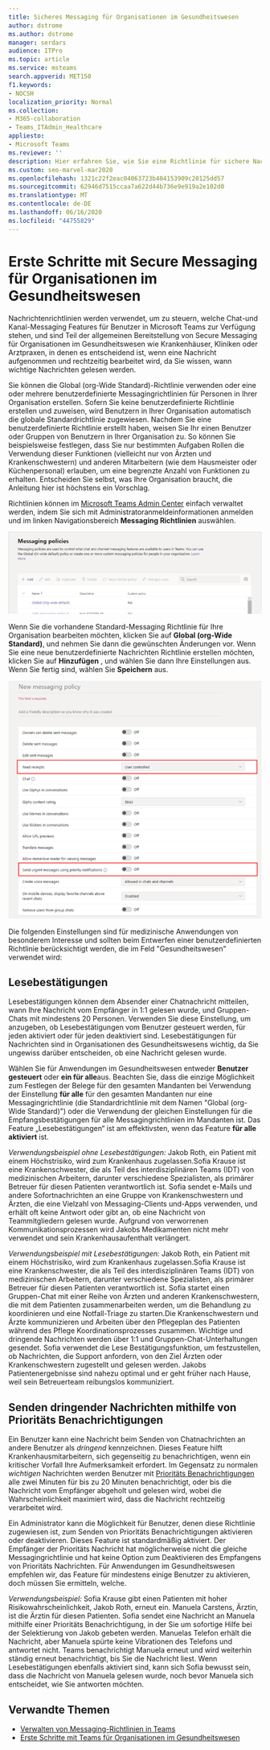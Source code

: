 ```yaml
---
title: Sicheres Messaging für Organisationen im Gesundheitswesen
author: dstrome
ms.author: dstrome
manager: serdars
audience: ITPro
ms.topic: article
ms.service: msteams
search.appverid: MET150
f1.keywords:
- NOCSH
localization_priority: Normal
ms.collection:
- M365-collaboration
- Teams_ITAdmin_Healthcare
appliesto:
- Microsoft Teams
ms.reviewer: ''
description: Hier erfahren Sie, wie Sie eine Richtlinie für sichere Nachrichten anpassen, die Lesebestätigungen und Prioritäts Benachrichtigungen enthalten kann.
ms.custom: seo-marvel-mar2020
ms.openlocfilehash: 1321c22f2eac04063723b404153909c20125dd57
ms.sourcegitcommit: 62946d7515ccaa7a622d44b736e9e919a2e102d0
ms.translationtype: MT
ms.contentlocale: de-DE
ms.lasthandoff: 06/16/2020
ms.locfileid: "44755829"
---
```

# <a name="get-started-with-secure-messaging-for-healthcare-organizations"></a>Erste Schritte mit Secure Messaging für Organisationen im Gesundheitswesen

Nachrichtenrichtlinien werden verwendet, um zu steuern, welche Chat-und Kanal-Messaging Features für Benutzer in Microsoft Teams zur Verfügung stehen, und sind Teil der allgemeinen Bereitstellung von Secure Messaging für Organisationen im Gesundheitswesen wie Krankenhäuser, Kliniken oder Arztpraxen, in denen es entscheidend ist, wenn eine Nachricht aufgenommen und rechtzeitig bearbeitet wird, da Sie wissen, wann wichtige Nachrichten gelesen werden.

Sie können die Global (org-Wide Standard)-Richtlinie verwenden oder eine oder mehrere benutzerdefinierte Messagingrichtlinien für Personen in Ihrer Organisation erstellen. Sofern Sie keine benutzerdefinierte Richtlinie erstellen und zuweisen, wird Benutzern in Ihrer Organisation automatisch die globale Standardrichtlinie zugewiesen. Nachdem Sie eine benutzerdefinierte Richtlinie erstellt haben, weisen Sie Ihr einen Benutzer oder Gruppen von Benutzern in Ihrer Organisation zu. So können Sie beispielsweise festlegen, dass Sie nur bestimmten Aufgaben Rollen die Verwendung dieser Funktionen (vielleicht nur von Ärzten und Krankenschwestern) und anderen Mitarbeitern (wie dem Hausmeister oder Küchenpersonal) erlauben, um eine begrenzte Anzahl von Funktionen zu erhalten. Entscheiden Sie selbst, was Ihre Organisation braucht, die Anleitung hier ist höchstens ein Vorschlag.

Richtlinien können im [Microsoft Teams Admin Center](https://admin.teams.microsoft.com) einfach verwaltet werden, indem Sie sich mit Administratoranmeldeinformationen anmelden und im linken Navigationsbereich **Messaging Richtlinien** auswählen.

 ![Screenshot der Seite "Messaging Richtlinien"](../../media/hc-messaging-policy-admin-center.png)

Wenn Sie die vorhandene Standard-Messaging Richtlinie für Ihre Organisation bearbeiten möchten, klicken Sie auf **Global (org-Wide Standard)**, und nehmen Sie dann die gewünschten Änderungen vor. Wenn Sie eine neue benutzerdefinierte Nachrichten Richtlinie erstellen möchten, klicken Sie auf **Hinzufügen** , und wählen Sie dann Ihre Einstellungen aus. Wenn Sie fertig sind, wählen Sie **Speichern** aus.

![Screenshot der Nachrichtenrichtlinien Einstellungen](../../media/hc-messaging-policy.png)

Die folgenden Einstellungen sind für medizinische Anwendungen von besonderem Interesse und sollten beim Entwerfen einer benutzerdefinierten Richtlinie berücksichtigt werden, die im Feld "Gesundheitswesen" verwendet wird:

## <a name="read-receipts"></a>Lesebestätigungen

Lesebestätigungen können dem Absender einer Chatnachricht mitteilen, wann Ihre Nachricht vom Empfänger in 1:1 gelesen wurde, und Gruppen-Chats mit mindestens 20 Personen. Verwenden Sie diese Einstellung, um anzugeben, ob Lesebestätigungen vom Benutzer gesteuert werden, für jeden aktiviert oder für jeden deaktiviert sind. Lesebestätigungen für Nachrichten sind in Organisationen des Gesundheitswesens wichtig, da Sie ungewiss darüber entscheiden, ob eine Nachricht gelesen wurde.

Wählen Sie für Anwendungen im Gesundheitswesen entweder **Benutzer gesteuert** oder **ein für alle**aus. Beachten Sie, dass die einzige Möglichkeit zum Festlegen der Belege für den gesamten Mandanten bei Verwendung der Einstellung **für alle** für den gesamten Mandanten nur eine Messagingrichtlinie (die Standardrichtlinie mit dem Namen "Global (org-Wide Standard)") oder die Verwendung der gleichen Einstellungen für die Empfangsbestätigungen für alle Messagingrichtlinien im Mandanten ist. Das Feature „Lesebestätigungen“ ist am effektivsten, wenn das Feature **für alle aktiviert** ist.

*Verwendungsbeispiel ohne Lesebestätigungen:* Jakob Roth, ein Patient mit einem Höchstrisiko, wird zum Krankenhaus zugelassen.Sofia Krause ist eine Krankenschwester, die als Teil des interdisziplinären Teams (IDT) von medizinischen Arbeitern, darunter verschiedene Spezialisten, als primärer Betreuer für diesen Patienten verantwortlich ist.  Sofia sendet e-Mails und andere Sofortnachrichten an eine Gruppe von Krankenschwestern und Ärzten, die eine Vielzahl von Messaging-Clients und-Apps verwenden, und erhält oft keine Antwort oder gibt an, ob eine Nachricht von Teammitgliedern gelesen wurde. Aufgrund von verworrenen Kommunikationsprozessen wird Jakobs Medikamenten nicht mehr verwendet und sein Krankenhausaufenthalt verlängert.

*Verwendungsbeispiel mit Lesebestätigungen:* Jakob Roth, ein Patient mit einem Höchstrisiko, wird zum Krankenhaus zugelassen.Sofia Krause ist eine Krankenschwester, die als Teil des interdisziplinären Teams (IDT) von medizinischen Arbeitern, darunter verschiedene Spezialisten, als primärer Betreuer für diesen Patienten verantwortlich ist.  Sofia startet einen Gruppen-Chat mit einer Reihe von Ärzten und anderen Krankenschwestern, die mit dem Patienten zusammenarbeiten werden, um die Behandlung zu koordinieren und eine Notfall-Triage zu starten.Die Krankenschwestern und Ärzte kommunizieren und Arbeiten über den Pflegeplan des Patienten während des Pflege Koordinationsprozesses zusammen.  Wichtige und dringende Nachrichten werden über 1:1 und Gruppen-Chat-Unterhaltungen gesendet. Sofia verwendet die Lese Bestätigungsfunktion, um festzustellen, ob Nachrichten, die Support anfordern, von den Ziel Ärzten oder Krankenschwestern zugestellt und gelesen werden. Jakobs Patientenergebnisse sind nahezu optimal und er geht früher nach Hause, weil sein Betreuerteam reibungslos kommuniziert.

## <a name="send-urgent-messages-using-priority-notifications"></a>Senden dringender Nachrichten mithilfe von Prioritäts Benachrichtigungen

Ein Benutzer kann eine Nachricht beim Senden von Chatnachrichten an andere Benutzer als *dringend* kennzeichnen. Dieses Feature hilft Krankenhausmitarbeitern, sich gegenseitig zu benachrichtigen, wenn ein kritischer Vorfall Ihre Aufmerksamkeit erfordert. Im Gegensatz zu normalen *wichtigen* Nachrichten werden Benutzer mit [Prioritäts Benachrichtigungen](https://support.microsoft.com/en-us/office/mark-a-message-as-important-or-urgent-in-teams-ea99d5b6-1317-4550-8d75-86ff14cd4462) alle zwei Minuten für bis zu 20 Minuten benachrichtigt, oder bis die Nachricht vom Empfänger abgeholt und gelesen wird, wobei die Wahrscheinlichkeit maximiert wird, dass die Nachricht rechtzeitig verarbeitet wird.

Ein Administrator kann die Möglichkeit für Benutzer, denen diese Richtlinie zugewiesen ist, zum Senden von Prioritäts Benachrichtigungen aktivieren oder deaktivieren. Dieses Feature ist standardmäßig aktiviert. Der Empfänger der Prioritäts Nachricht hat möglicherweise nicht die gleiche Messagingrichtlinie und hat keine Option zum Deaktivieren des Empfangens von Prioritäts Nachrichten. Für Anwendungen im Gesundheitswesen empfehlen wir, das Feature für mindestens einige Benutzer zu aktivieren, doch müssen Sie ermitteln, welche.

*Verwendungsbeispiel:* Sofia Krause gibt einen Patienten mit hoher Risikowahrscheinlichkeit, Jakob Roth, erneut ein. Manuela Carstens, Ärztin, ist die Ärztin für diesen Patienten.  Sofia sendet eine Nachricht an Manuela mithilfe einer Prioritäts Benachrichtigung, in der Sie um sofortige Hilfe bei der Selektierung von Jakob gebeten werden.  Manuelas Telefon erhält die Nachricht, aber Manuela spürte keine Vibrationen des Telefons und antwortet nicht. Teams benachrichtigt Manuela erneut und wird weiterhin ständig erneut benachrichtigt, bis Sie die Nachricht liest. Wenn Lesebestätigungen ebenfalls aktiviert sind, kann sich Sofia bewusst sein, dass die Nachricht von Manuela gelesen wurde, noch bevor Manuela sich entscheidet, wie Sie antworten möchten.

## <a name="related-topics"></a>Verwandte Themen

- [Verwalten von Messaging-Richtlinien in Teams](../../messaging-policies-in-teams.md)
- [Erste Schritte mit Teams für Organisationen im Gesundheitswesen](teams-in-hc.md)
